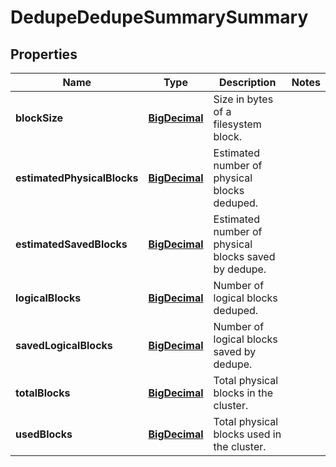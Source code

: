 
# DedupeDedupeSummarySummary

## Properties
Name | Type | Description | Notes
------------ | ------------- | ------------- | -------------
**blockSize** | [**BigDecimal**](BigDecimal.md) | Size in bytes of a filesystem block. | 
**estimatedPhysicalBlocks** | [**BigDecimal**](BigDecimal.md) | Estimated number of physical blocks deduped. | 
**estimatedSavedBlocks** | [**BigDecimal**](BigDecimal.md) | Estimated number of physical blocks saved by dedupe. | 
**logicalBlocks** | [**BigDecimal**](BigDecimal.md) | Number of logical blocks deduped. | 
**savedLogicalBlocks** | [**BigDecimal**](BigDecimal.md) | Number of logical blocks saved by dedupe. | 
**totalBlocks** | [**BigDecimal**](BigDecimal.md) | Total physical blocks in the cluster. | 
**usedBlocks** | [**BigDecimal**](BigDecimal.md) | Total physical blocks used in the cluster. | 




